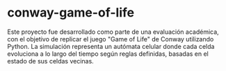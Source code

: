 # conway-game-of-life
Este proyecto fue desarrollado como parte de una evaluación académica, con el objetivo de replicar el juego "Game of Life" de Conway utilizando Python.  La simulación representa un autómata celular donde cada celda evoluciona a lo largo del tiempo según reglas definidas, basadas en el estado de sus celdas vecinas.
